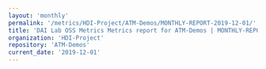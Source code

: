 ```yaml
---
layout: 'monthly'
permalink: '/metrics/HDI-Project/ATM-Demos/MONTHLY-REPORT-2019-12-01/'
title: 'DAI Lab OSS Metrics Metrics report for ATM-Demos | MONTHLY-REPORT-2019-12-01'
organization: 'HDI-Project'
repository: 'ATM-Demos'
current_date: '2019-12-01'
---
```

